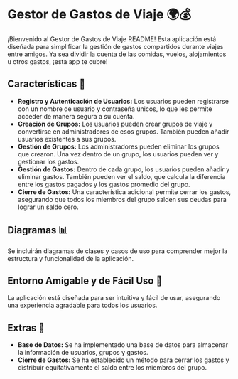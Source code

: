 # Gestor de Gastos de Viaje 🌍💰

¡Bienvenido al Gestor de Gastos de Viaje README! Esta aplicación está diseñada para simplificar la gestión de gastos compartidos durante viajes entre amigos. Ya sea dividir la cuenta de las comidas, vuelos, alojamientos u otros gastos, ¡esta app te cubre!

## Características 🚀

- **Registro y Autenticación de Usuarios:** Los usuarios pueden registrarse con un nombre de usuario y contraseña únicos, lo que les permite acceder de manera segura a su cuenta.
- **Creación de Grupos:** Los usuarios pueden crear grupos de viaje y convertirse en administradores de esos grupos. También pueden añadir usuarios existentes a sus grupos.
- **Gestión de Grupos:** Los administradores pueden eliminar los grupos que crearon. Una vez dentro de un grupo, los usuarios pueden ver y gestionar los gastos.
- **Gestión de Gastos:** Dentro de cada grupo, los usuarios pueden añadir y eliminar gastos. También pueden ver el saldo, que calcula la diferencia entre los gastos pagados y los gastos promedio del grupo.
- **Cierre de Gastos:** Una característica adicional permite cerrar los gastos, asegurando que todos los miembros del grupo salden sus deudas para lograr un saldo cero.

## Diagramas 📊

Se incluirán diagramas de clases y casos de uso para comprender mejor la estructura y funcionalidad de la aplicación.

## Entorno Amigable y de Fácil Uso 🎉

La aplicación está diseñada para ser intuitiva y fácil de usar, asegurando una experiencia agradable para todos los usuarios.

## Extras 🌟

- **Base de Datos:** Se ha implementado una base de datos para almacenar la información de usuarios, grupos y gastos.
- **Cierre de Gastos:** Se ha establecido un método para cerrar los gastos y distribuir equitativamente el saldo entre los miembros del grupo.


